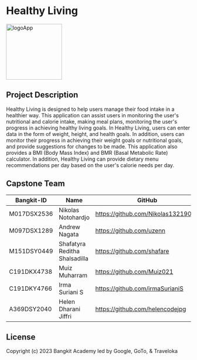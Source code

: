 # Healthy Living

<img width="152" alt="logoApp" src="https://github.com/helencodejpg/Capstone-Project-Healthy-Living/assets/128057892/86d12a35-492f-4e6d-8f83-2a59b15adb7e">

## Project Description
Healthy Living is designed to help users manage their food intake in a healthier way. This application can assist users in monitoring the user's nutritional and calorie intake, making meal plans, monitoring the user's progress in achieving healthy living goals. In Healthy Living, users can enter data in the form of weight, height, and health goals. In addition, users can monitor their progress in achieving their weight goals or nutritional goals, and provide suggestions for changes to be made. This application also provides a BMI (Body Mass Index) and BMR (Basal Metabolic Rate) calculator. In addition, Healthy Living can provide dietary menu recommendations per day based on the user's calorie needs per day.

## Capstone Team <a name="team"></a>
| Bangkit-ID | Name | GitHub | LinkedIn |
| ----- | ----- | ----- | ----- |
| M017DSX2536 | Nikolas Notohardjo | https://github.com/Nikolas13219041 | https://linkedin.com/nikolas-notohardjo-40131a192 | 
| M097DSX1289 | Andrew Nagata | https://github.com/uzenn | https://linkedin.com/andrew-nagata | 
| M151DSY0449 | Shafatyra Reditha Shalsadilla | https://github.com/shafare | https://linkedin.com/shafaresha | 
| C191DKX4738 | Muiz Muharram | https://github.com/Muiz021 | https://linkedin.com/muiz-muharram-428238222 | 
| C191DKY4766 | Irma Suriani S | https://github.com/irmaSurianiS | https://linkedin.com/irma-suriani-s-441305258 | 
| A369DSY2040 | Helen Dharani Jiffri | https://github.com/helencodejpg | https://linkedin.com/helen-dharani-jiffri-aa1222238 | 

## License <a name="license"></a>
Copyright (c) 2023 Bangkit Academy led by Google, GoTo, & Traveloka
